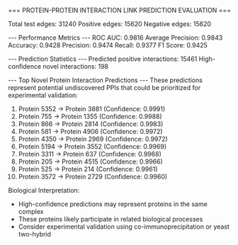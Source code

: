 === PROTEIN-PROTEIN INTERACTION LINK PREDICTION EVALUATION ===

Total test edges: 31240
Positive edges: 15620
Negative edges: 15620

--- Performance Metrics ---
ROC AUC: 0.9816
Average Precision: 0.9843
Accuracy: 0.9428
Precision: 0.9474
Recall: 0.9377
F1 Score: 0.9425

--- Prediction Statistics ---
Predicted positive interactions: 15461
High-confidence novel interactions: 198

--- Top Novel Protein Interaction Predictions ---
These predictions represent potential undiscovered PPIs that could be
prioritized for experimental validation:

1. Protein 5352 → Protein 3881 (Confidence: 0.9991)
2. Protein 755 → Protein 1355 (Confidence: 0.9988)
3. Protein 866 → Protein 2814 (Confidence: 0.9983)
4. Protein 581 → Protein 4906 (Confidence: 0.9972)
5. Protein 4350 → Protein 2969 (Confidence: 0.9972)
6. Protein 5194 → Protein 3552 (Confidence: 0.9969)
7. Protein 3311 → Protein 637 (Confidence: 0.9968)
8. Protein 205 → Protein 4515 (Confidence: 0.9966)
9. Protein 525 → Protein 214 (Confidence: 0.9961)
10. Protein 3572 → Protein 2729 (Confidence: 0.9960)

Biological Interpretation:
- High-confidence predictions may represent proteins in the same complex
- These proteins likely participate in related biological processes
- Consider experimental validation using co-immunoprecipitation or yeast two-hybrid